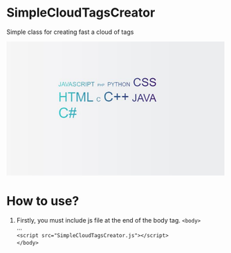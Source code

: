 # SimpleCloudTagsCreator
<p>Simple class for creating fast a cloud of tags</p>
<img src="example1.JPG" alt="example 1" /><br />

# How to use?
   1.  Firstly, you must include js file at the end of the body tag.
     `<body>` <br />
         ... <br />
        `<script src="SimpleCloudTagsCreator.js"></script>` <br />
    `</body>` <br />
